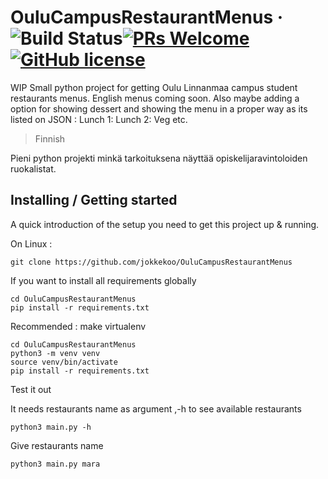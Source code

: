 # OuluCampusRestaurantMenus &middot; ![Build Status](https://img.shields.io/travis/npm/npm/latest.svg?style=flat-square)[![PRs Welcome](https://img.shields.io/badge/PRs-welcome-brightgreen.svg?style=flat-square)](http://makeapullrequest.com)[![GitHub license](https://img.shields.io/badge/license-MIT-blue.svg?style=flat-square)](https://github.com/your/your-project/blob/master/LICENSE)

WIP Small python project for getting Oulu Linnanmaa campus student restaurants menus. English menus coming soon.
Also maybe adding a option for showing dessert and showing the menu in a proper way as its listed on JSON : Lunch 1: Lunch 2: Veg etc.

> Finnish

Pieni python projekti minkä tarkoituksena näyttää opiskelijaravintoloiden ruokalistat.

## Installing / Getting started

A quick introduction of the setup you need to get this project up &
running.

On Linux :

```shell
git clone https://github.com/jokkekoo/OuluCampusRestaurantMenus

```
If you want to install all requirements globally 
```shell
cd OuluCampusRestaurantMenus
pip install -r requirements.txt
```
Recommended : make virtualenv
```shell
cd OuluCampusRestaurantMenus
python3 -m venv venv
source venv/bin/activate
pip install -r requirements.txt
```
Test it out

It needs restaurants name as argument
,-h to see available restaurants
```shell
python3 main.py -h
```
Give restaurants name
```shell
python3 main.py mara
```

